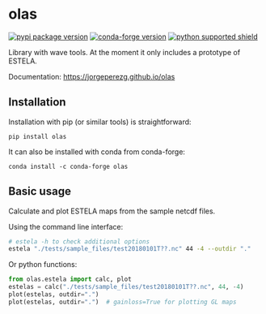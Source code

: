 # olas

[![pypi package
version](https://img.shields.io/pypi/v/olas.svg)](https://pypi.python.org/pypi/olas)
[![conda-forge
version](https://img.shields.io/conda/vn/conda-forge/olas.svg)](https://anaconda.org/conda-forge/olas)
[![python supported
shield](https://img.shields.io/pypi/pyversions/olas.svg)](https://pypi.python.org/pypi/olas)

Library with wave tools. At the moment it only includes a prototype of ESTELA.

Documentation: <https://jorgeperezg.github.io/olas>

## Installation

Installation with pip (or similar tools) is straightforward:
```
pip install olas
```

It can also be installed with conda from conda-forge:
```
conda install -c conda-forge olas
```

## Basic usage
Calculate and plot ESTELA maps from the sample netcdf files.

Using the command line interface:
```sh
# estela -h to check additional options
estela "./tests/sample_files/test20180101T??.nc" 44 -4 --outdir "."
```

Or python functions:
```python
from olas.estela import calc, plot
estelas = calc("./tests/sample_files/test20180101T??.nc", 44, -4)
plot(estelas, outdir=".")
plot(estelas, outdir=".")  # gainloss=True for plotting GL maps
```
